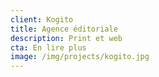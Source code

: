 ```yaml
---
client: Kogito
title: Agence éditoriale
description: Print et web
cta: En lire plus
image: /img/projects/kogito.jpg
---
```

